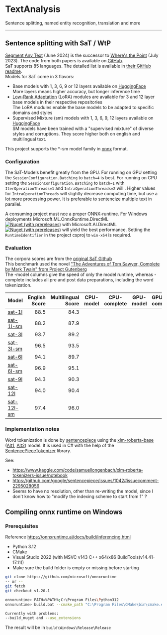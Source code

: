 ﻿# TextAnalysis
Sentence splitting, named entity recognition, translation and more

---

## Sentence splitting with SaT / WtP

[Segment Any Text](https://arxiv.org/abs/2406.16678) (June 2024) is the successor to [Where's the Point](https://aclanthology.org/2023.acl-long.398/) (July 2023). The code from both papers is available on [GitHub](https://github.com/segment-any-text/wtpsplit).  
SaT supports 85 languages. The detailed list is available in [their GitHub readme](https://github.com/segment-any-text/wtpsplit?tab=readme-ov-file#supported-languages).   
Models for SaT come in 3 flavors:

* Base models with 1, 3, 6, 9 or 12 layers available on [HuggingFace](https://huggingface.co/collections/segment-any-text/sat-base-models-66718d0a24321d017692b698)  
  More layers means higher accuracy, but longer inference time
* [Low-Rank Adaptation](https://arxiv.org/abs/2106.09685) (LoRA) modules are available for 3 and 12 layer base models in their respective repositories  
  The LoRA modules enable the base models to be adapted to specific domains and styles
* Supervised Mixture (sm) models with 1, 3, 6, 9, 12 layers available on [HuggingFace](https://huggingface.co/collections/segment-any-text/sat-supervised-mixture-sm-models-66718d8c562ee91c16d78f2f)  
  SM models have been trained with a "supervised mixture" of diverse styles and corruptions.
  They score higher both on english and multilingual text.

This project supports the *-sm model family in [onnx](https://onnx.ai/) format.

### Configuration

The SaT-Models benefit greatly from the GPU.
For running on GPU setting the `SessionConfiguration.Batching` to `batch=4` is best.
For running on CPU  setting the `SessionConfiguration.Batching` to `batch=1` with `IterOperationThreads=1` and `IntraOperationThreads=2` will . Higher values for `IntraOperationThreads` will slightly decrease computing time, but use a lot more processing power. It is preferable to sentencize multiple text in parallel.  

A consuming project must nce a proper ONNX-runtime. For Windows deployments Microsoft.ML.OnnxRuntime.DirectML [![Nuget (with prereleases)](https://img.shields.io/nuget/vpre/Microsoft.ML.OnnxRuntime.DirectML)](https://www.nuget.org/packages/Microsoft.ML.OnnxRuntime.DirectML/) with Microsoft.AI.DirectML [![Nuget (with prereleases)](https://img.shields.io/nuget/vpre/Microsoft.AI.DirectML)](https://www.nuget.org/packages/Microsoft.AI.DirectML/) will yield the best performance.
Setting the `RuntimeIdentifier` in the project csproj to `win-x64` is required.

### Evaluation

The corpora scores are from the [original SaT Github](https://github.com/segment-any-text/wtpsplit?tab=readme-ov-file#supported-languages)  
This benchmark used the novel ["The Adventures of Tom Sawyer, Complete by Mark Twain" from Project Gutenberg](https://www.gutenberg.org/ebooks/74)  
The -model columns give the speed of only the model runtime, whereas -complete includes all pre and post data preparations, including the word tokenization.

| Model                                                            | English Score | Multilingual Score | CPU-model | CPU-complete | GPU-model | GPU-complete |
|:-----------------------------------------------------------------|--------------:|-------------------:|-----------|--------------|-----------|:-------------|
| [sat-1l](https://huggingface.co/segment-any-text/sat-1l)         |          88.5 |               84.3 |           |              |           |              |
| [sat-1l-sm](https://huggingface.co/segment-any-text/sat-1l-sm)   |          88.2 |               87.9 |           |              |           |              |
| [sat-3l](https://huggingface.co/segment-any-text/sat-3l)         |          93.7 |               89.2 |           |              |           |              |
| [sat-3l-sm](https://huggingface.co/segment-any-text/sat-3l-sm)   |          96.5 |               93.5 |           |              |           |              |
| [sat-6l](https://huggingface.co/segment-any-text/sat-6l)         |          94.1 |               89.7 |           |              |           |              |
| [sat-6l-sm](https://huggingface.co/segment-any-text/sat-6l-sm)   |          96.9 |               95.1 |           |              |           |              |
| [sat-9l](https://huggingface.co/segment-any-text/sat-9l)         |          94.3 |               90.3 |           |              |           |              |
| [sat-12l](https://huggingface.co/segment-any-text/sat-12l)       |          94.0 |               90.4 |           |              |           |              |
| [sat-12l-sm](https://huggingface.co/segment-any-text/sat-12l-sm) |          97.4 |               96.0 |           |              |           |              |

### Implementation notes

Word tokenization is done by [sentencepiece](https://github.com/google/sentencepiece) using the [xlm-roberta-base](https://huggingface.co/FacebookAI/xlm-roberta-base/tree/main) ([Alt1](https://s3.amazonaws.com/models.huggingface.co/bert/xlm-roberta-base-sentencepiece.bpe.model), [Alt2](https://github.com/microsoft/BlingFire/raw/refs/heads/master/ldbsrc/xlm_roberta_base/spiece.model)) model.
It is used in C# with the help of the [SentencePieceTokenizer](https://github.com/Darcara/SentencePieceTokenizer) library.

See:

* https://www.kaggle.com/code/samuellongenbach/xlm-roberta-tokenizers-issue/notebook
* https://github.com/google/sentencepiece/issues/1042#issuecomment-2295028056
* Seems to have no resolution, other than re-writing the model, since I don't know how to "modify the indexing scheme to start from 1" ?


## Compiling onnx runtime on Windows

### Prerequisites

Reference https://onnxruntime.ai/docs/build/inferencing.html

* Python 3.12
* CMake
* Visual Studio 2022 (with MSVC v143 C++ x64/x86 BuildTools(v14.41-17.11))
* Make sure the build folder is empty or missing before starting

```bash
git clone https://github.com/microsoft/onnxruntime
-- or --
git fetch
git checkout v1.20.1

onnxruntime> PATH=%PATH%;C:\Program Files\Python312
onnxruntime> build.bat --cmake_path "C:\Program Files\CMake\bin\cmake.exe" --ctest_path "C:\Program Files\CMake\bin\ctest.exe" --config Release --build_shared_lib --parallel --compile_no_warning_as_error --skip_tests --use_mimalloc --use_dml

Currently with problems:
--build_nuget and --use_extensions
```

The result will be in `build\Windows\Release\Release`
